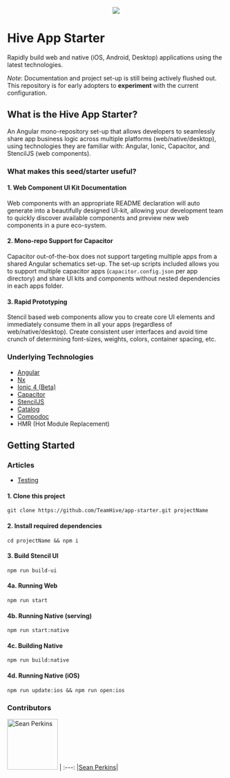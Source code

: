 <p align="center">
    <img src="https://avatars1.githubusercontent.com/u/7539657?s=200&v=4">
</p>

# Hive App Starter

Rapidly build web and native (iOS, Android, Desktop) applications using the latest technologies.

_Note_: Documentation and project set-up is still being actively flushed out. This repository is for early adopters to **experiment** with the current configuration.

## What is the Hive App Starter?

An Angular mono-repository set-up that allows developers to seamlessly share app business logic across multiple platforms (web/native/desktop), using technologies they are familiar with: Angular, Ionic, Capacitor, and StencilJS (web components).

### What makes this seed/starter useful?

#### 1. Web Component UI Kit Documentation

Web components with an appropriate README declaration will auto generate into a beautifully designed UI-kit, allowing your development team to quickly discover available components and preview new web components in a pure eco-system.

#### 2. Mono-repo Support for Capacitor

Capacitor out-of-the-box does not support targeting multiple apps from a shared Angular schematics set-up. The set-up scripts included allows you to support multiple capacitor apps (`capacitor.config.json` per app directory) and share UI kits and components without nested dependencies in each apps folder.

#### 3. Rapid Prototyping

Stencil based web components allow you to create core UI elements and immediately consume them in all your apps (regardless of web/native/desktop). Create consistent user interfaces and avoid time crunch of determining font-sizes, weights, colors, container spacing, etc.


### Underlying Technologies
- [Angular](https://angular.io/)
- [Nx](https://nrwl.io/nx)
- [Ionic 4 (Beta)](http://ionic-docs.herokuapp.com/docs)
- [Capacitor](https://capacitor.ionicframework.com/)
- [StencilJS](https://stenciljs.com/)
- [Catalog](https://docs.catalog.style/)
- [Compodoc](https://github.com/compodoc/compodoc)
- HMR (Hot Module Replacement)

## Getting Started

### Articles
- [Testing](https://github.com/TeamHive/app-starter/wiki/Testing)


#### 1. Clone this project
```
git clone https://github.com/TeamHive/app-starter.git projectName
```

#### 2. Install required dependencies
```
cd projectName && npm i
```

#### 3. Build Stencil UI
```
npm run build-ui
```

#### 4a. Running Web
```
npm run start
```

#### 4b. Running Native (serving)
```
npm run start:native
```

#### 4c. Building Native
```
npm run build:native
```

#### 4d. Running Native (iOS)
```
npm run update:ios && npm run open:ios
```

### Contributors

[<img alt="Sean Perkins" src="https://avatars1.githubusercontent.com/u/13732623?v=4&s=117" width="117">](https://github.com/sean-perkins) |
:---:
|[Sean Perkins](https://github.com/sean-perkins)|
